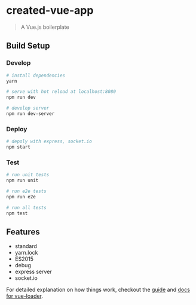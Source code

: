 # created-vue-app

> A Vue.js boilerplate

## Build Setup

### Develop
``` bash
# install dependencies
yarn

# serve with hot reload at localhost:8080
npm run dev

# develop server
npm run dev-server
```

### Deploy
``` bash
# depoly with express, socket.io
npm start
```

### Test
``` bash
# run unit tests
npm run unit

# run e2e tests
npm run e2e

# run all tests
npm test
```

## Features
* standard
* yarn.lock
* ES2015
* debug
* express server
* socket.io

For detailed explanation on how things work, checkout the [guide](http://vuejs-templates.github.io/webpack/) and [docs for vue-loader](http://vuejs.github.io/vue-loader).
